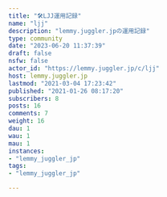 ```yaml
---
title: "🛠️LJJ運用記録" 
name: "ljj"
description: "lemmy.juggler.jpの運用記録"
type: community
date: "2023-06-20 11:37:39"
draft: false
nsfw: false
actor_id: "https://lemmy.juggler.jp/c/ljj"
host: lemmy.juggler.jp
lastmod: "2021-03-04 17:23:42"
published: "2021-01-26 08:17:20"
subscribers: 8
posts: 16
comments: 7
weight: 16
dau: 1
wau: 1
mau: 1
instances:
- "lemmy_juggler_jp"
tags: 
- "lemmy_juggler_jp"

---
```

